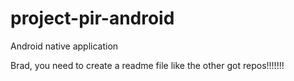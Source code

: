project-pir-android
===================

Android native application

Brad, you need to create a readme file like the other got repos!!!!!!!

